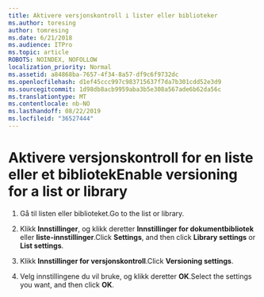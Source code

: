 ```yaml
---
title: Aktivere versjonskontroll i lister eller biblioteker
ms.author: toresing
author: tomresing
ms.date: 6/21/2018
ms.audience: ITPro
ms.topic: article
ROBOTS: NOINDEX, NOFOLLOW
localization_priority: Normal
ms.assetid: a84868ba-7657-4f34-8a57-df9c6f9732dc
ms.openlocfilehash: d1ef45ccc997c983715637f7da7b301cdd52e3d9
ms.sourcegitcommit: 1d98db8acb9959aba3b5e308a567ade6b62da56c
ms.translationtype: MT
ms.contentlocale: nb-NO
ms.lasthandoff: 08/22/2019
ms.locfileid: "36527444"
---
```

# <a name="enable-versioning-for-a-list-or-library"></a><span data-ttu-id="0b3d5-102">Aktivere versjonskontroll for en liste eller et bibliotek</span><span class="sxs-lookup"><span data-stu-id="0b3d5-102">Enable versioning for a list or library</span></span>

1. <span data-ttu-id="0b3d5-103">Gå til listen eller biblioteket.</span><span class="sxs-lookup"><span data-stu-id="0b3d5-103">Go to the list or library.</span></span>
    
2. <span data-ttu-id="0b3d5-104">Klikk **Innstillinger**, og klikk deretter **Innstillinger for dokumentbibliotek** eller **liste-innstillinger**.</span><span class="sxs-lookup"><span data-stu-id="0b3d5-104">Click **Settings**, and then click **Library settings** or **List settings**.</span></span>
    
3. <span data-ttu-id="0b3d5-105">Klikk **Innstillinger for versjonskontroll**.</span><span class="sxs-lookup"><span data-stu-id="0b3d5-105">Click **Versioning settings**.</span></span>
    
4. <span data-ttu-id="0b3d5-106">Velg innstillingene du vil bruke, og klikk deretter **OK**.</span><span class="sxs-lookup"><span data-stu-id="0b3d5-106">Select the settings you want, and then click **OK**.</span></span>
    

